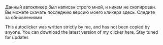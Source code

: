 Данный автокликер был написан строго мной, и никем не скопирован.
Вы можете скачать последнию версию моего кликера здесь. Следите за обновлениями

This autoclicker was written strictly by me, and has not been copied by anyone.
You can download the latest version of my clicker here. Stay tuned for updates
